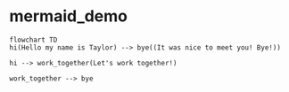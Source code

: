 # mermaid_demo

```mermaid
flowchart TD
hi(Hello my name is Taylor) --> bye((It was nice to meet you! Bye!))

hi --> work_together(Let's work together!)

work_together --> bye
```
